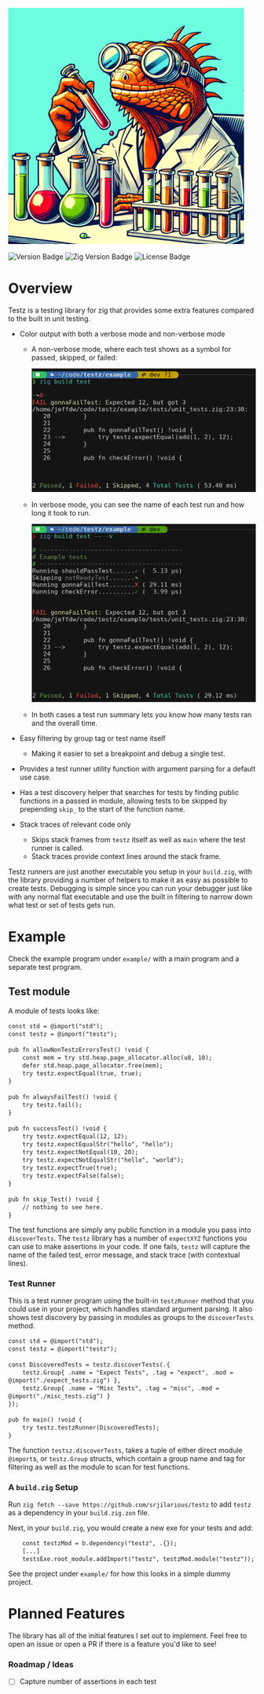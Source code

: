 
![Testz Logo](images/testz.png)


![Version Badge](https://img.shields.io/badge/Version-0.6.1-brightgreen)
![Zig Version Badge](https://img.shields.io/badge/Zig%20Version-0.14.0-%23f7a41d?logo=zig)
![License Badge](https://img.shields.io/badge/License-MIT-blue)

# Overview

Testz is a testing library for zig that provides some extra features compared to the built in unit testing.

- Color output with both a verbose mode and non-verbose mode
  - A non-verbose mode, where each test shows as a symbol for passed, skipped, or failed:
    
    ![non-verbose output](images/non_verbose_output.png)

  - In verbose mode, you can see the name of each test run and how long it took to run.

    ![Failing test example, verbose output](images/verbose_output.png)

  - In both cases a test run summary lets you know how many tests ran and the overall time.

- Easy filtering by group tag or test name itself
  - Making it easier to set a breakpoint and debug a single test.

- Provides a test runner utility function with argument parsing for a default use case.

- Has a test discovery helper that searches for tests by finding public functions in a passed in module, allowing tests to be skipped by prepending `skip_` to the start of the function name.

- Stack traces of relevant code only 
  - Skips stack frames from `testz` itself as well as `main` where the test runner is called.
  - Stack traces provide context lines around the stack frame.


Testz runners are just another executable you setup in your `build.zig`, with the library providing a number of helpers to make it as easy as possible to create tests.  Debugging is simple since you can run your debugger just like with any normal flat executable and use the built in filtering to narrow down what test or set of tests gets run.

# Example

Check the example program under `example/` with a main program and a separate test program. 

## Test module

A module of tests looks like:

```zig
const std = @import("std");
const testz = @import("testz");

pub fn allowNonTestzErrorsTest() !void {
    const mem = try std.heap.page_allocator.alloc(u8, 10);
    defer std.heap.page_allocator.free(mem);
    try testz.expectEqual(true, true);
}

pub fn alwaysFailTest() !void {
    try testz.fail();
}

pub fn successTest() !void {
    try testz.expectEqual(12, 12);
    try testz.expectEqualStr("hello", "hello");
    try testz.expectNotEqual(10, 20);
    try testz.expectNotEqualStr("hello", "world");
    try testz.expectTrue(true);
    try testz.expectFalse(false);
}

pub fn skip_Test() !void {
    // nothing to see here.
}
```

The test functions are simply any public function in a module you pass into `discoverTests`.  The `testz` library has a number of `expectXYZ` functions you can use to make assertions in your code.  If one fails, `testz` will capture the name of the failed test, error message, and stack trace (with contextual lines).

### Test Runner 

This is a test runner program using the built-in `testzRunner` method that you could use in your project, which handles standard argument parsing.  It also shows test discovery by passing in modules as groups to the `discoverTests` method.

```tests/main.zig
const std = @import("std");
const testz = @import("testz");

const DiscoveredTests = testz.discoverTests(.{ 
    testz.Group{ .name = "Expect Tests", .tag = "expect", .mod = @import("./expect_tests.zig") }, 
    testz.Group{ .name = "Misc Tests", .tag = "misc", .mod = @import("./misc_tests.zig") } 
});

pub fn main() !void {
    try testz.testzRunner(DiscoveredTests);
}
```

The function `testsz.discoverTests`, takes a tuple of either direct module `@import`s, or `testz.Group` structs, which contain a group name and tag for filtering as well as the module to scan for test functions.

### A `build.zig` Setup

Run `zig fetch --save https://github.com/srjilarious/testz` to add `testz` as a dependency in your `build.zig.zon` file.

Next, in your `build.zig`, you would create a new exe for your tests and add:

```zig
    const testzMod = b.dependency("testz", .{});
    [...]
    testsExe.root_module.addImport("testz", testzMod.module("testz"));
```
See the project under `example/` for how this looks in a simple dummy project.

# Planned Features

The library has all of the initial features I set out to implement.  Feel free to open an issue or open a PR if there is a feature you'd like to see!

### Roadmap / Ideas
- [ ] Capture number of assertions in each test

